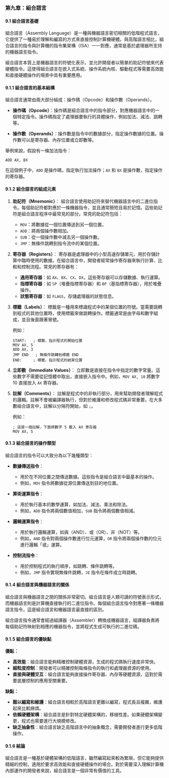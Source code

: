 ### 第九章：組合語言

#### 9.1 組合語言基礎

組合語言（Assembly Language）是一種與機器語言密切相關的低階程式語言，它提供了一種易於理解和編寫的方式來直接控制計算機硬體。與高階語言相比，組合語言的指令與計算機的指令集架構（ISA）一一對應，通常是基於處理器所支持的機器語言指令。

組合語言本質上是機器語言的符號化表示，並允許開發者以簡單的助記符號來代表硬體指令。這使得組合語言在嵌入式系統、操作系統內核、驅動程式等需要高效能和直接硬體操作的場景中具有重要應用。

#### 9.1.1 組合語言的基本結構

組合語言通常由兩大部分組成：操作碼（Opcode）和操作數（Operands）。

- **操作碼（Opcode）**：操作碼是組合語言中的指令部分，對應機器語言中的一個特定指令。操作碼指定了處理器要執行的具體操作，例如加法、減法、跳轉等。
  
- **操作數（Operands）**：操作數是指令中的數據部分，指定操作數據的位置。操作數可以是寄存器、內存位置或立即數等。

舉例來說，假設有一條加法指令：

```
ADD AX, BX
```

在這個例子中，`ADD` 是操作碼，指定執行加法操作；`AX` 和 `BX` 是操作數，指定操作的寄存器。

#### 9.1.2 組合語言的組成元素

1. **助記符（Mnemonic）**：
   組合語言使用助記符來替代機器語言中的二進位指令。每個助記符都對應於一條機器指令，並且通常簡短且易於記憶。這些助記符是組合語言程序中最常見的部分。常見的助記符包括：
   - `MOV`：將數據從一個位置傳送到另一個位置。
   - `ADD`：將兩個操作數相加。
   - `SUB`：從一個操作數中減去另一個操作數。
   - `JMP`：無條件跳轉到指令流中的某個位置。

2. **寄存器（Registers）**：
   寄存器是處理器中的小型高速存儲單元，用於存儲計算中臨時使用的數據。在組合語言中，開發者經常操作寄存器來執行計算、比較和控制流程。常見的寄存器有：
   - **通用寄存器**：如 `AX`、`BX`、`CX`、`DX`，這些寄存器可以存儲數據、執行運算。
   - **指標寄存器**：如 `SP`（堆疊指標寄存器）和 `BP`（基指標寄存器），用於堆疊操作。
   - **狀態寄存器**：如 `FLAGS`，存儲處理器的狀態信息。

3. **標籤（Labels）**：
   標籤是一種用來標識程式中的某個位置的符號。當需要跳轉到程式的其他位置時，使用標籤來做跳轉操作。標籤通常是由字母和數字組成，並且後面跟著冒號。

   例如：
   ```assembly
   START:   ; 標籤，指示程式的開始位置
   MOV AX, 5
   ADD AX, 3
   JMP END   ; 無條件跳轉到標籤 END
   END:     ; 標籤，指示程式的結束位置
   ```

4. **立即數（Immediate Values）**：
   立即數是直接在指令中指定的數字常量。這些數字不需要從記憶體中取出，直接嵌入指令中。例如，`MOV AX, 10` 將數字 10 直接放入 `AX` 寄存器。

5. **註解（Comments）**：
   註解是程式中的非執行部分，用來幫助開發者理解程式的邏輯。註解不會被編譯器執行，但對於維護和修改程式碼非常重要。在大多數組合語言中，註解以分隔符開始，如 `;`。

   例如：
   ```assembly
   ; 這是一個註解，下面將數字 5 載入 AX 寄存器
   MOV AX, 5
   ```

#### 9.1.3 組合語言的操作類型

組合語言的指令可以大致分為以下幾種類型：

- **數據傳送指令**：
  - 用於在不同位置之間傳送數據。這些指令是組合語言中最基本的操作。
  - 例如，`MOV` 指令將數據從源位置傳送到目的地位置。

- **算術運算指令**：
  - 用於執行基本的數學運算，如加法、減法、乘法和除法。
  - 例如，`ADD` 指令將兩個數值相加，`SUB` 指令將兩個數值相減。

- **邏輯運算指令**：
  - 用於執行邏輯運算，如與（AND）、或（OR）、非（NOT）等。
  - 例如，`AND` 指令對兩個操作數進行位元運算，`OR` 指令將兩個操作數的位元進行邏輯「或」運算。

- **控制流指令**：
  - 用於控制程式的執行順序，如跳轉、條件跳轉等。
  - 例如，`JMP` 指令實現無條件跳轉，`JE` 指令在條件成立時跳轉。

#### 9.1.4 組合語言與機器語言的關係

組合語言與機器語言之間的關係非常密切。組合語言是人類可讀的符號表示形式，而機器語言則是計算機直接執行的二進位指令。每個組合語言指令對應著一條機器語言指令，這是組合語言和機器語言最直接的區別。

組合語言指令通常會經過組譯器（Assembler）轉換成機器語言，組譯器負責將每個助記符映射到相應的機器指令，並將程式生成可執行的二進位碼。

#### 9.1.5 組合語言的優缺點

**優點：**
- **高效能**：組合語言能夠精確控制硬體資源，生成的程式碼執行速度非常快。
- **細粒度控制**：開發者可以精確控制每條指令的執行和處理器資源的使用。
- **直接與硬體交互**：組合語言能夠直接操作寄存器、內存等硬體資源，這對於需要底層控制的應用至關重要。

**缺點：**
- **難以編寫和維護**：組合語言相較於高階語言更難以編寫，程式長且複雜，維護起來比較麻煩。
- **依賴硬體架構**：組合語言是針對特定硬體架構的，移植性差。如果硬體架構變更，程式也需要進行大規模修改。
- **缺乏抽象性**：組合語言缺乏高階語言中的抽象概念，需要開發者進行更多低階操作。

#### 9.1.6 結論

組合語言是一種基於硬體架構的低階語言，雖然編寫起來較為繁瑣，但它能夠提供精細的控制，適用於要求高效能和直接硬體操作的場合。對於需要深入理解計算機內部運作的開發者來說，組合語言是一個非常有價值的工具。